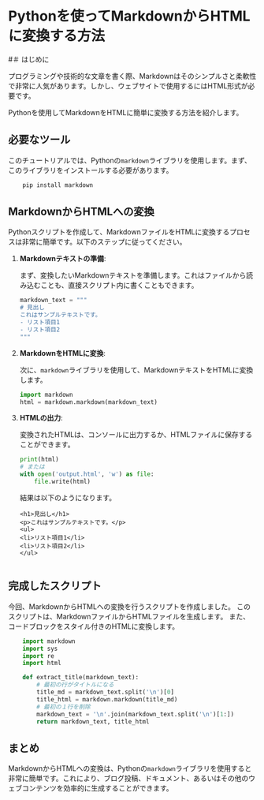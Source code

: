 # Pythonを使ってMarkdownからHTMLに変換する方法

#＃ はじめに

プログラミングや技術的な文章を書く際、Markdownはそのシンプルさと柔軟性で非常に人気があります。しかし、ウェブサイトで使用するにはHTML形式が必要です。

Pythonを使用してMarkdownをHTMLに簡単に変換する方法を紹介します。

## 必要なツール

このチュートリアルでは、Pythonの`markdown`ライブラリを使用します。まず、このライブラリをインストールする必要があります。

```bash
    pip install markdown
```

## MarkdownからHTMLへの変換

Pythonスクリプトを作成して、MarkdownファイルをHTMLに変換するプロセスは非常に簡単です。以下のステップに従ってください。

1. **Markdownテキストの準備**:

    まず、変換したいMarkdownテキストを準備します。これはファイルから読み込むことも、直接スクリプト内に書くこともできます。

    ```python
    markdown_text = """
    # 見出し
    これはサンプルテキストです。
    - リスト項目1
    - リスト項目2
    """
    ```

2. **MarkdownをHTMLに変換**:

    次に、`markdown`ライブラリを使用して、MarkdownテキストをHTMLに変換します。

    ```python
    import markdown
    html = markdown.markdown(markdown_text)
    ```

3. **HTMLの出力**:

    変換されたHTMLは、コンソールに出力するか、HTMLファイルに保存することができます。

    ```python
    print(html)
    # または
    with open('output.html', 'w') as file:
        file.write(html)
    ```

    結果は以下のようになります。

    ```console
    <h1>見出し</h1>
    <p>これはサンプルテキストです。</p>
    <ul>
    <li>リスト項目1</li>
    <li>リスト項目2</li>
    </ul>


    ```
    

## 完成したスクリプト

今回、MarkdownからHTMLへの変換を行うスクリプトを作成しました。
このスクリプトは、MarkdownファイルからHTMLファイルを生成します。
また、コードブロックをスタイル付きのHTMLに変換します。



```python
    import markdown
    import sys
    import re
    import html

    def extract_title(markdown_text):
        # 最初の行がタイトルになる
        title_md = markdown_text.split('\n')[0]
        title_html = markdown.markdown(title_md)
        # 最初の１行を削除
        markdown_text = '\n'.join(markdown_text.split('\n')[1:])
        return markdown_text, title_html


```

## まとめ

MarkdownからHTMLへの変換は、Pythonの`markdown`ライブラリを使用すると非常に簡単です。これにより、ブログ投稿、ドキュメント、あるいはその他のウェブコンテンツを効率的に生成することができます。
